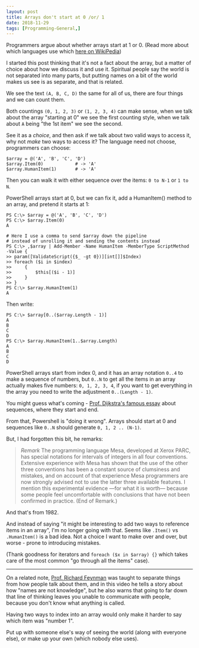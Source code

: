 ```yaml
---
layout: post
title: Arrays don't start at 0 /or/ 1
date: 2018-11-29
tags: [Programming-General,]
---
```


Programmers argue about whether arrays start at 1 or 0. (Read more about which languages use which [here on WikiPedia](https://en.wikipedia.org/wiki/Comparison_of_programming_languages_(array)))

I started this post thinking that it's not a fact about the array,
but a matter of choice about how we discuss it and use it.
Spiritual people say the world is not separated into many parts,
but putting names on a bit of the world makes us see is as separate,
and that is related.

We see the text `(A, B, C, D)` the same for all of us,
there are four things and we can count them. 

Both countings `(0, 1, 2, 3)` or `(1, 2, 3, 4)` can make sense,
when we talk about the array "starting at 0" we see the first counting style,
when we talk about `A` being "the 1st item" we see the second.

See it as a *choice*, and then ask if we talk about two valid ways to access it,
why not *make* two ways to access it?
The language need not choose, programmers can choose:

    $array = @('A', 'B', 'C', 'D')
    $array.Item(0)            # -> 'A'
    $array.HumanItem(1)       # -> 'A'

Then you can walk it with either sequence over the items: `0 to N-1` or `1 to N`.

PowerShell arrays start at 0, but we can fix it, 
add a HumanItem() method to an array, and pretend it starts at 1:

    PS C:\> $array = @('A', 'B', 'C', 'D')
    PS C:\> $array.Item(0)
    A
    
    # Here I use a comma to send $array down the pipeline
    # instead of unrolling it and sending the contents instead
    PS C:\> ,$array | Add-Member -Name HumanItem -MemberType ScriptMethod -Value {
    >> param([ValidateScript({$_ -gt 0})][int[]]$Index)
    >> foreach ($i in $index)
    >>     {
    >>         $this[($i - 1)]
    >>     }
    >> }
    PS C:\> $array.HumanItem(1)
    A

Then write:

    PS C:\> $array[0..($array.Length - 1)]
    A
    B
    C
    D
    PS C:\> $array.HumanItem(1..$array.Length)
    A
    B
    C
    D

PowerShell arrays start from index 0,
and it has an array notation `0..4` to make a sequence of numbers,
but `0..N` to get all the items in an array actually makes five numbers: `0, 1, 2, 3, 4`,
if you want to get everything in the array you need to write the adjustment `0..(Length - 1)`.

You might guess what's coming - 
[Prof. Dijkstra's famous essay](https://www.cs.utexas.edu/users/EWD/transcriptions/EWD08xx/EWD831.html) about sequences,
where they start and end.

From that, Powershell is "doing it wrong".
Arrays should start at 0 and sequences like `0..N` should generate `0, 1, 2 .. (N-1)`.

But, I had forgotten this bit, he remarks:

> _Remark_ The programming language Mesa, developed at Xerox PARC,
> has special notations for intervals of integers in all four conventions.
> Extensive experience with Mesa has shown that the use of the other three 
> conventions has been a constant source of clumsiness and mistakes,
> and on account of that experience Mesa programmers are now strongly 
> advised not to use the latter three available features.
> I mention this experimental evidence —for what it is worth— because some
> people feel uncomfortable with conclusions that have not been confirmed 
> in practice. (End of Remark.)

And that's from 1982.

And instead of saying "it might be interesting to add two ways 
to reference items in an array", I'm no longer going with that.
Seems like `.Item()` vs `.HumanItem()` is a bad idea.
Not a choice I want to make over and over,
but worse - prone to introducing mistakes.

(Thank goodness for iterators and `foreach ($x in $array) {}`
which takes care of the most common "go through all the items" case).

---

On a related note, [Prof. Richard Feynman](https://www.youtube.com/watch?v=ga_7j72CVlc)
was taught to separate things from how people talk about them,
and in this video he tells a story about how "names are not knowledge",
but he also warns that going to far down that line of thinking leaves
you unable to communicate with people, because you don't know what anything is called.

Having two ways to index into an array would only make it harder to say which item was "number 1".

Put up with someone else's way of seeing the world (along with everyone else),
or make up your own (which nobody else uses).

